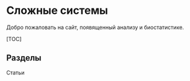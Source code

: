 

# Сложные системы

Добро пожаловать на сайт, появященный анализу и биостатистике.

[TOC]

## Разделы

Статьи


